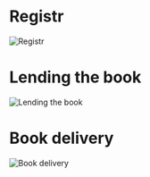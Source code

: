 
# Registr
![Registr](https://s16.picofile.com/file/8422152684/%D9%85%D8%AD%D8%AF%D8%AB%D9%871.png)

# Lending the book
![Lending the book](https://s16.picofile.com/file/8422153292/2021_01_15_105742.png)

# Book delivery
![Book delivery](https://s17.picofile.com/file/8422153492/%D9%85%D8%AD%D8%AF%D8%AB%D9%872.png)